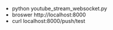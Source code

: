 - python youtube_stream_websocket.py
- broswer http://localhost:8000
- curl localhost:8000/push/test